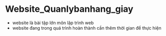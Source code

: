 # Website_Quanlybanhang_giay
- website là bài tập lớn môn lập trình web
- website đang trong quá trình hoàn thành cần thêm thời gian để thực hiện

